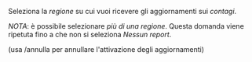 Seleziona la *regione* su cui vuoi ricevere gli aggiornamenti sui *contagi*\.

*NOTA*: è possibile selezionare *più di una regione*\.
Questa domanda viene ripetuta fino a che non si seleziona *_Nessun report_*\.

\(usa /annulla per annullare l'attivazione degli aggiornamenti\)
